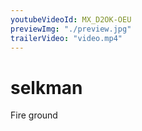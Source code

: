 ```yaml
---
youtubeVideoId: MX_D2OK-OEU
previewImg: "./preview.jpg"
trailerVideo: "video.mp4"
---
```


# selkman

Fire ground

